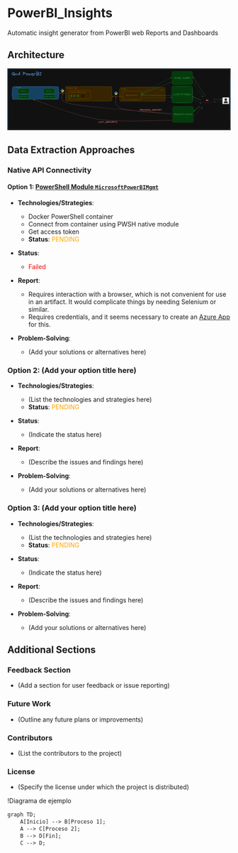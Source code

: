 # PowerBI_Insights
Automatic insight generator from PowerBI web Reports and Dashboards
## Architecture
![Diagrama de arquitectura](https://github.com/jonruida/PowerBI_Insights/blob/main/assets/ARCH_INTERN.png)

## Data Extraction Approaches

### Native API Connectivity

#### Option 1: [PowerShell Module `MicrosoftPowerBIMgmt`](https://github.com/jonruida/PowerBI_Insights/tree/main/Data_Extraction/Native_API_Con/Option_1) 

- **Technologies/Strategies**:
  - Docker PowerShell container
  - Connect from container using PWSH native module
  - Get access token
  - **Status**: <span style="color:orange">PENDING</span>

- **Status**: 
  - <span style="color:red">Failed</span>

- **Report**:
  - Requires interaction with a browser, which is not convenient for use in an artifact. It would complicate things by needing Selenium or similar.
  - Requires credentials, and it seems necessary to create an [Azure App](https://learn.microsoft.com/en-us/rest/api/power-bi/) for this.

- **Problem-Solving**:
  - (Add your solutions or alternatives here)

### Option 2: (Add your option title here)

- **Technologies/Strategies**:
  - (List the technologies and strategies here)
  - **Status**: <span style="color:orange">PENDING</span>

- **Status**: 
  - (Indicate the status here)

- **Report**:
  - (Describe the issues and findings here)

- **Problem-Solving**:
  - (Add your solutions or alternatives here)

### Option 3: (Add your option title here)

- **Technologies/Strategies**:
  - (List the technologies and strategies here)
  - **Status**: <span style="color:orange">PENDING</span>

- **Status**: 
  - (Indicate the status here)

- **Report**:
  - (Describe the issues and findings here)

- **Problem-Solving**:
  - (Add your solutions or alternatives here)

## Additional Sections

### Feedback Section
- (Add a section for user feedback or issue reporting)

### Future Work
- (Outline any future plans or improvements)

### Contributors
- (List the contributors to the project)

### License
- (Specify the license under which the project is distributed)

!Diagrama de ejemplo

```mermaid
graph TD;
    A[Inicio] --> B[Proceso 1];
    A --> C[Proceso 2];
    B --> D[Fin];
    C --> D;
